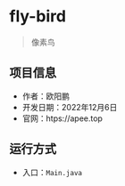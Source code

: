 # fly-bird

> 像素鸟

## 项目信息

- 作者：欧阳鹏
- 开发日期：2022年12月6日
- 官网：htps://apee.top

## 运行方式

- 入口：`Main.java`